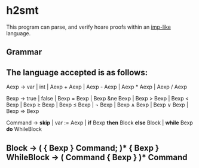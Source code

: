 # h2smt
This program can parse, and verify hoare proofs within an [imp-like](https://en.wikipedia.org/wiki/IMP_(programming_language)) language.

## Grammar
The language accepted is as follows:
---
Aexp &rarr; var | int | Aexp + Aexp | 
  Aexp - Aexp | Aexp * Aexp | Aexp / Aexp
  
Bexp &rarr; true | false | Bexp = Bexp | 
  Bexp &ne Bexp | Bexp > Bexp | Bexp < Bexp | 
  Bexp &ge; Bexp | Bexp &le; Bexp | 
  &not; Bexp | Bexp &#8743; Bexp | 
  Bexp &#8744; Bexp | Bexp &rArr; Bexp
  
Command &rarr; **skip** | var := Aexp | 
  **if** Bexp **then** Block **else** Block | 
  **while** Bexp **do** WhileBlock
  
Block &rarr; ( { Bexp } Command; )* { Bexp }
WhileBlock &rarr; ( Command { Bexp } )* Command
---
